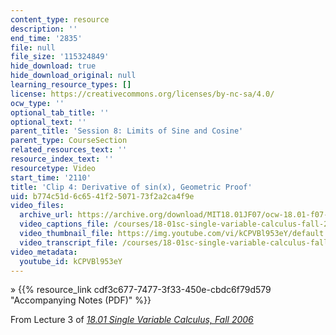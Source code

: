 ```yaml
---
content_type: resource
description: ''
end_time: '2835'
file: null
file_size: '115324849'
hide_download: true
hide_download_original: null
learning_resource_types: []
license: https://creativecommons.org/licenses/by-nc-sa/4.0/
ocw_type: ''
optional_tab_title: ''
optional_text: ''
parent_title: 'Session 8: Limits of Sine and Cosine'
parent_type: CourseSection
related_resources_text: ''
resource_index_text: ''
resourcetype: Video
start_time: '2110'
title: 'Clip 4: Derivative of sin(x), Geometric Proof'
uid: b774c51d-6c65-41f2-5071-73f2a2ca4f9e
video_files:
  archive_url: https://archive.org/download/MIT18.01JF07/ocw-18.01-f07-lec03_300k.mp4
  video_captions_file: /courses/18-01sc-single-variable-calculus-fall-2010/0c6da999a44f5c98afcf25db1f8dcde8_kCPVBl953eY.vtt
  video_thumbnail_file: https://img.youtube.com/vi/kCPVBl953eY/default.jpg
  video_transcript_file: /courses/18-01sc-single-variable-calculus-fall-2010/183c9faf197f8e36a237285e550ac1fe_kCPVBl953eY.pdf
video_metadata:
  youtube_id: kCPVBl953eY
---
```


» {{% resource_link cdf3c677-7477-3f33-450e-cbdc6f79d579 "Accompanying Notes (PDF)" %}}

From Lecture 3 of [_18.01 Single Variable Calculus, Fall 2006_](/courses/18-01-single-variable-calculus-fall-2006/video_galleries/video-lectures)

